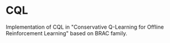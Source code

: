 # CQL
 Implementation of CQL in "Conservative Q-Learning for Offline Reinforcement Learning" based on BRAC family.

